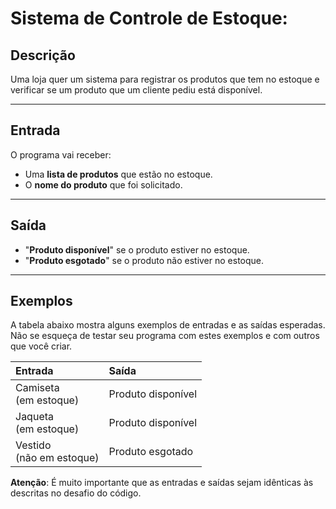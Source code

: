 # Sistema de Controle de Estoque:

## Descrição

Uma loja quer um sistema para registrar os produtos que tem no estoque e verificar se um produto que um cliente pediu está disponível.

---

## Entrada

O programa vai receber:

* Uma **lista de produtos** que estão no estoque.
* O **nome do produto** que foi solicitado.

---

## Saída

* "**Produto disponível**" se o produto estiver no estoque.
* "**Produto esgotado**" se o produto não estiver no estoque.

---

## Exemplos

A tabela abaixo mostra alguns exemplos de entradas e as saídas esperadas. Não se esqueça de testar seu programa com estes exemplos e com outros que você criar.

| Entrada                      | Saída               |
| :--------------------------- | :------------------ |
| Camiseta<br>(em estoque)     | Produto disponível  |
| Jaqueta<br>(em estoque)      | Produto disponível  |
| Vestido<br>(não em estoque)  | Produto esgotado    |

**Atenção**: É muito importante que as entradas e saídas sejam idênticas às descritas no desafio do código.
